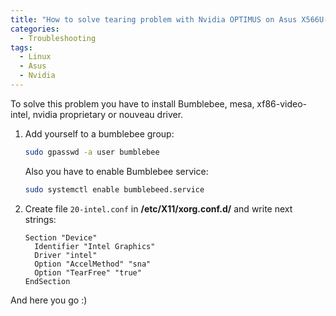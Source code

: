 ```yaml
---
title: "How to solve tearing problem with Nvidia OPTIMUS on Asus X566U(Q)"
categories:
  - Troubleshooting
tags:
  - Linux
  - Asus
  - Nvidia
---
```


To solve this problem you have to install Bumblebee, mesa, xf86-video-intel, nvidia proprietary or nouveau driver.

1. Add yourself to a bumblebee group:

	```sh
	sudo gpasswd -a user bumblebee
	```

	Also you have to enable Bumblebee service:

	```sh
	sudo systemctl enable bumblebeed.service
	```

2. Create file `20-intel.conf` in **/etc/X11/xorg.conf.d/** and write next strings:

	```
	Section "Device"
	  Identifier "Intel Graphics"
	  Driver "intel"
	  Option "AccelMethod" "sna"
	  Option "TearFree" "true"
	EndSection
	```

And here you go :)
